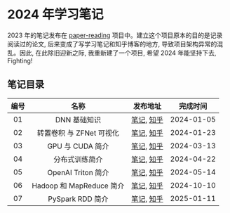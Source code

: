 
# 2024 年学习笔记

2023 年的笔记发布在 [paper-reading](https://github.com/flyingflying/paper-reading) 项目中。建立这个项目原本的目的是记录阅读过的论文, 后来变成了写学习笔记和知乎博客的地方, 导致项目架构异常的混乱。因此, 在此除旧迎新之际, 我重新建了一个项目, 希望 2024 年能坚持下去, Fighting!

## 笔记目录

| 编号 | 名称 | 发布地址 | 完成时间 |
|:----:|:----:|:----:|:----:|
| 01 | DNN 基础知识 | [笔记](./01_basic_dnn/basic_dnn.md), [知乎](https://zhuanlan.zhihu.com/p/676212963) | 2024-01-05 |
| 02 | 转置卷积 与 ZFNet 可视化 | [笔记](./02_basic_cnn/01_transposed_conv.md), [知乎](https://zhuanlan.zhihu.com/p/679375638) | 2024-01-23 |
| 03 | GPU 与 CUDA 简介 | [笔记](./04_openai_triton/01_basic_cuda.md), [知乎](https://zhuanlan.zhihu.com/p/686772546) | 2024-03-13 |
| 04 | 分布式训练简介 | [笔记](./05_distributed_training/01_basic.md), [知乎](https://zhuanlan.zhihu.com/p/693812824) | 2024-04-22 |
| 05 | OpenAI Triton 简介 | [笔记](./04_openai_triton/02_basic_triton.md), [知乎](https://zhuanlan.zhihu.com/p/697626885) | 2024-05-14 |
| 06 | Hadoop 和 MapReduce 简介 | [笔记](./07_hadoop/notes/03_overview.md), [知乎](https://zhuanlan.zhihu.com/p/919744848) | 2024-10-10 |
| 07 | PySpark RDD 简介 | [笔记](./08_pyspark/notes/01_rdd.md), [知乎](https://zhuanlan.zhihu.com/p/17821898772) | 2025-01-11 |
